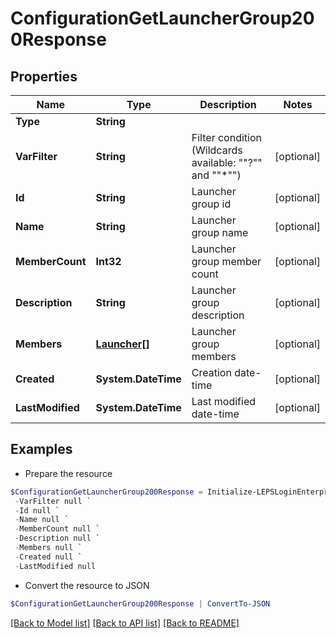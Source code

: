 # ConfigurationGetLauncherGroup200Response
## Properties

Name | Type | Description | Notes
------------ | ------------- | ------------- | -------------
**Type** | **String** |  | 
**VarFilter** | **String** | Filter condition (Wildcards available: &quot;&quot;?&quot;&quot; and &quot;&quot;*&quot;&quot;) | [optional] 
**Id** | **String** | Launcher group id | [optional] 
**Name** | **String** | Launcher group name | [optional] 
**MemberCount** | **Int32** | Launcher group member count | [optional] 
**Description** | **String** | Launcher group description | [optional] 
**Members** | [**Launcher[]**](Launcher.md) | Launcher group members | [optional] 
**Created** | **System.DateTime** | Creation date-time | [optional] 
**LastModified** | **System.DateTime** | Last modified date-time | [optional] 

## Examples

- Prepare the resource
```powershell
$ConfigurationGetLauncherGroup200Response = Initialize-LEPSLoginEnterpriseConfigurationGetLauncherGroup200Response  -Type null `
 -VarFilter null `
 -Id null `
 -Name null `
 -MemberCount null `
 -Description null `
 -Members null `
 -Created null `
 -LastModified null
```

- Convert the resource to JSON
```powershell
$ConfigurationGetLauncherGroup200Response | ConvertTo-JSON
```

[[Back to Model list]](../README.md#documentation-for-models) [[Back to API list]](../README.md#documentation-for-api-endpoints) [[Back to README]](../README.md)

